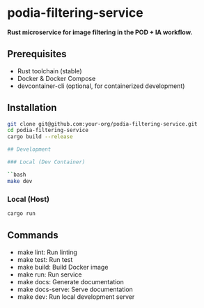 # podia-filtering-service

**Rust microservice for image filtering in the POD + IA workflow.**

## Prerequisites
- Rust toolchain (stable)
- Docker & Docker Compose
- devcontainer-cli (optional, for containerized development)

## Installation
```bash
git clone git@github.com:your-org/podia-filtering-service.git
cd podia-filtering-service
cargo build --release

## Development

### Local (Dev Container)

``bash
make dev
```

### Local (Host)
```bash
cargo run
```

## Commands
- make lint: Run linting
- make test: Run test
- make build: Build Docker image
- make run: Run service
- make docs: Generate documentation
- make docs-serve: Serve documentation
- make dev: Run local development server
